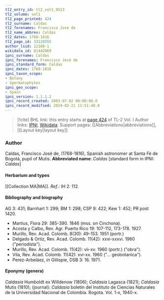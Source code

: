 ```yaml
---
tl2_entry_id: tl2_vol1_0523
tl2_volume: vol1
tl2_page_printed: 424
tl2_surname: Caldas
tl2_forenames: Francisco José de
tl2_name_abbrev: Caldas
tl2_dates: 1768-1816
tl2_page_id: 33120555
author_lsid: 12108-1
wikidata_id: Q1442069
ipni_surname: Caldas
ipni_forenames: Francisco José de
ipni_standard_form: Caldas
ipni_dates: 1768-1816
ipni_taxon_scope: 
- Botany
- Spermatophytes
ipni_geo_scope: 
- Spain
ipni_version: 1.1.1.2
ipni_record_created: 2003-07-02 00:00:00.0
ipni_record_modified: 2019-02-21 11:51:48.0
---
```


> [!cite] BHL link: this entry starts at [page 424](https://www.biodiversitylibrary.org/page/33120555) of TL-2 Vol. I
> Author links: [IPNI](https://www.ipni.org/a/12108-1), [Wikidata](https://www.wikidata.org/wiki/Q1442069). Support pages: [[Abbreviations|abbreviations]], [[Layout key|layout key]]

### Author

Caldas, Francisco José de, (1768-1816), Spanish astronomer at Santa Fé de Bogotá, pupil of Mutis. 
**Abbreviated name**: *Caldas* \[standard form in IPNI: *Caldas*\]

#### Herbarium and types

[[Collection MA|MA]].
*Ref*.: IH 2: 112.

#### Bibliography and biography

AG 3: 431; Barnhart 1: 299; BM 1: 298; CSP 9: 422; Kew 1: 452; PR post 1420.
- Martius, Flora 29: 385-390. 1846 (mss. on Cinchona).
- Acosta y Calbo, Rev. Agr. Puerto Rico 19: 107-112, 173-178. 1927.
- Murillo, Rev. Acad. Colomb. 8(30): 49-153. 1951 (portr.)
- Delgado & Ortiz, Rev. Acad. Colomb. 11(42): xxxi-xxxvi. 1960 ("periodista").
- Murillo, Rev. Acad. Colomb. 11(42): vii-xv. 1960 (portr.) ("obra").
- Vila, Rev. Acad. Colomb. 11(42): xvi-xx. 1960 ("... geobotanica").
- Perez-Arbeláez, *in* Gillispie, DSB 3: 16. 1971.

#### Eponymy (genera)

*Caldasia* Humboldt ex Willdenow (1806); *Caldasia* Lagasca (1821); *Caldasia* Mutis (1810); (journal): *Caldasia* boletín del Instituto de Ciencias Naturales de la Universidad Nacional de Colombia. Bogota. Vol. 1-x, 1940-x.

